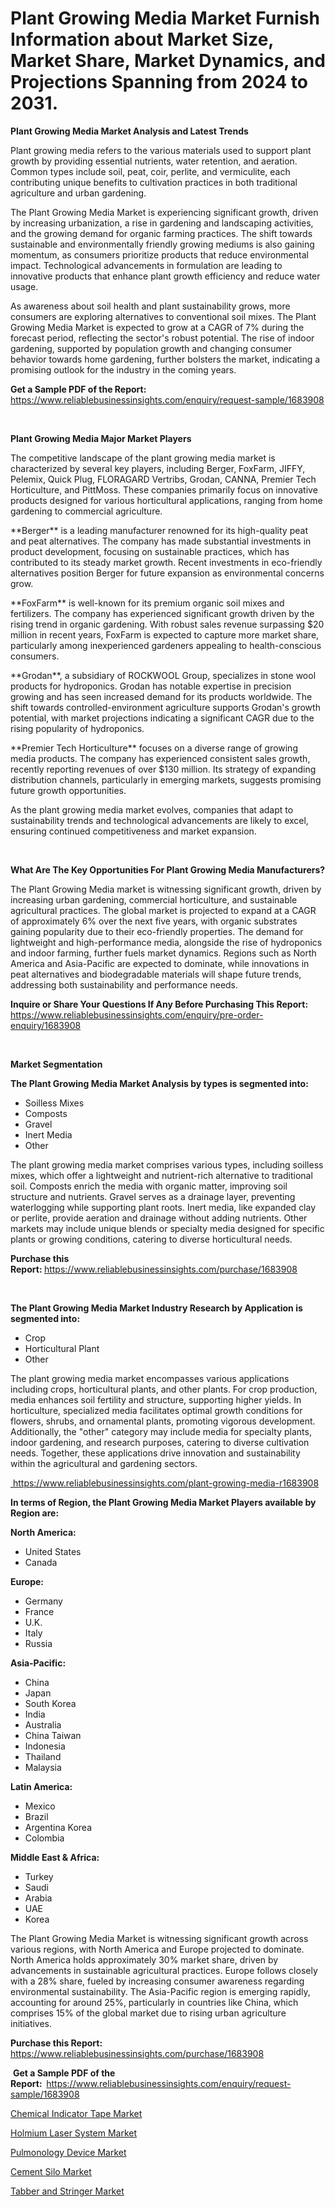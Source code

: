 <p><h1>Plant Growing Media Market Furnish Information about Market Size, Market Share, Market Dynamics, and Projections Spanning from 2024 to 2031.</h1></p><p><strong>Plant Growing Media Market Analysis and Latest Trends</strong></p>
<p><p>Plant growing media refers to the various materials used to support plant growth by providing essential nutrients, water retention, and aeration. Common types include soil, peat, coir, perlite, and vermiculite, each contributing unique benefits to cultivation practices in both traditional agriculture and urban gardening. </p><p>The Plant Growing Media Market is experiencing significant growth, driven by increasing urbanization, a rise in gardening and landscaping activities, and the growing demand for organic farming practices. The shift towards sustainable and environmentally friendly growing mediums is also gaining momentum, as consumers prioritize products that reduce environmental impact. Technological advancements in formulation are leading to innovative products that enhance plant growth efficiency and reduce water usage.</p><p>As awareness about soil health and plant sustainability grows, more consumers are exploring alternatives to conventional soil mixes. The Plant Growing Media Market is expected to grow at a CAGR of 7% during the forecast period, reflecting the sector's robust potential. The rise of indoor gardening, supported by population growth and changing consumer behavior towards home gardening, further bolsters the market, indicating a promising outlook for the industry in the coming years.</p></p>
<p><strong>Get a Sample PDF of the Report:&nbsp;</strong> <a href="https://www.reliablebusinessinsights.com/enquiry/request-sample/1683908?utm_campaign=1571&utm_medium=2&utm_source=Github&utm_content=ia&utm_term=15102024&utm_id=plant-growing-media">https://www.reliablebusinessinsights.com/enquiry/request-sample/1683908</a></p>
<p>&nbsp;</p>
<p><strong>Plant Growing Media Major Market Players</strong></p>
<p><p>The competitive landscape of the plant growing media market is characterized by several key players, including Berger, FoxFarm, JIFFY, Pelemix, Quick Plug, FLORAGARD Vertribs, Grodan, CANNA, Premier Tech Horticulture, and PittMoss. These companies primarily focus on innovative products designed for various horticultural applications, ranging from home gardening to commercial agriculture.</p><p>**Berger** is a leading manufacturer renowned for its high-quality peat and peat alternatives. The company has made substantial investments in product development, focusing on sustainable practices, which has contributed to its steady market growth. Recent investments in eco-friendly alternatives position Berger for future expansion as environmental concerns grow.</p><p>**FoxFarm** is well-known for its premium organic soil mixes and fertilizers. The company has experienced significant growth driven by the rising trend in organic gardening. With robust sales revenue surpassing $20 million in recent years, FoxFarm is expected to capture more market share, particularly among inexperienced gardeners appealing to health-conscious consumers.</p><p>**Grodan**, a subsidiary of ROCKWOOL Group, specializes in stone wool products for hydroponics. Grodan has notable expertise in precision growing and has seen increased demand for its products worldwide. The shift towards controlled-environment agriculture supports Grodan's growth potential, with market projections indicating a significant CAGR due to the rising popularity of hydroponics.</p><p>**Premier Tech Horticulture** focuses on a diverse range of growing media products. The company has experienced consistent sales growth, recently reporting revenues of over $130 million. Its strategy of expanding distribution channels, particularly in emerging markets, suggests promising future growth opportunities.</p><p>As the plant growing media market evolves, companies that adapt to sustainability trends and technological advancements are likely to excel, ensuring continued competitiveness and market expansion.</p></p>
<p>&nbsp;</p>
<p><strong>What Are The Key Opportunities For Plant Growing Media Manufacturers?</strong></p>
<p><p>The Plant Growing Media market is witnessing significant growth, driven by increasing urban gardening, commercial horticulture, and sustainable agricultural practices. The global market is projected to expand at a CAGR of approximately 6% over the next five years, with organic substrates gaining popularity due to their eco-friendly properties. The demand for lightweight and high-performance media, alongside the rise of hydroponics and indoor farming, further fuels market dynamics. Regions such as North America and Asia-Pacific are expected to dominate, while innovations in peat alternatives and biodegradable materials will shape future trends, addressing both sustainability and performance needs.</p></p>
<p><strong>Inquire or Share Your Questions If Any Before Purchasing This Report:</strong> <a href="https://www.reliablebusinessinsights.com/enquiry/pre-order-enquiry/1683908?utm_campaign=1571&utm_medium=2&utm_source=Github&utm_content=ia&utm_term=15102024&utm_id=plant-growing-media">https://www.reliablebusinessinsights.com/enquiry/pre-order-enquiry/1683908</a></p>
<p>&nbsp;</p>
<p><strong>Market Segmentation</strong></p>
<p><strong>The Plant Growing Media Market Analysis by types is segmented into:</strong></p>
<p><ul><li>Soilless Mixes</li><li>Composts</li><li>Gravel</li><li>Inert Media</li><li>Other</li></ul></p>
<p><p>The plant growing media market comprises various types, including soilless mixes, which offer a lightweight and nutrient-rich alternative to traditional soil. Composts enrich the media with organic matter, improving soil structure and nutrients. Gravel serves as a drainage layer, preventing waterlogging while supporting plant roots. Inert media, like expanded clay or perlite, provide aeration and drainage without adding nutrients. Other markets may include unique blends or specialty media designed for specific plants or growing conditions, catering to diverse horticultural needs.</p></p>
<p><strong>Purchase this Report:&nbsp;</strong><a href="https://www.reliablebusinessinsights.com/purchase/1683908?utm_campaign=1571&utm_medium=2&utm_source=Github&utm_content=ia&utm_term=15102024&utm_id=plant-growing-media">https://www.reliablebusinessinsights.com/purchase/1683908</a></p>
<p>&nbsp;</p>
<p><strong>The Plant Growing Media Market Industry Research by Application is segmented into:</strong></p>
<p><ul><li>Crop</li><li>Horticultural Plant</li><li>Other</li></ul></p>
<p><p>The plant growing media market encompasses various applications including crops, horticultural plants, and other plants. For crop production, media enhances soil fertility and structure, supporting higher yields. In horticulture, specialized media facilitates optimal growth conditions for flowers, shrubs, and ornamental plants, promoting vigorous development. Additionally, the "other" category may include media for specialty plants, indoor gardening, and research purposes, catering to diverse cultivation needs. Together, these applications drive innovation and sustainability within the agricultural and gardening sectors.</p></p>
<p><a href="https://www.reliablebusinessinsights.com/plant-growing-media-r1683908?utm_campaign=1571&utm_medium=2&utm_source=Github&utm_content=ia&utm_term=15102024&utm_id=plant-growing-media">&nbsp;https://www.reliablebusinessinsights.com/plant-growing-media-r1683908</a></p>
<p><strong>In terms of Region, the Plant Growing Media Market Players available by Region are:</strong></p>
<p>
    <p> <strong> North America: </strong>
        <ul>
            <li>United States</li>
            <li>Canada</li>
        </ul>
        </p> 
    <p> <strong> Europe: </strong>
        <ul>
            <li>Germany</li>
            <li>France</li>
            <li>U.K.</li>
            <li>Italy</li>
            <li>Russia</li>
        </ul>
        </p> 
    <p> <strong> Asia-Pacific: </strong>
        <ul>
            <li>China</li>
            <li>Japan</li>
            <li>South Korea</li>
            <li>India</li>
            <li>Australia</li>
            <li>China Taiwan</li>
            <li>Indonesia</li>
            <li>Thailand</li>
            <li>Malaysia</li>
        </ul>
        </p> 
    <p> <strong> Latin America: </strong>
        <ul>
            <li>Mexico</li>
            <li>Brazil</li>
            <li>Argentina Korea</li>
            <li>Colombia</li>
        </ul>
        </p> 
    <p> <strong> Middle East & Africa: </strong>
        <ul>
            <li>Turkey</li>
            <li>Saudi</li>
            <li>Arabia</li>
            <li>UAE</li>
            <li>Korea</li>
        </ul>
    </p>
    </p>
<p><p>The Plant Growing Media Market is witnessing significant growth across various regions, with North America and Europe projected to dominate. North America holds approximately 30% market share, driven by advancements in sustainable agricultural practices. Europe follows closely with a 28% share, fueled by increasing consumer awareness regarding environmental sustainability. The Asia-Pacific region is emerging rapidly, accounting for around 25%, particularly in countries like China, which comprises 15% of the global market due to rising urban agriculture initiatives.</p></p>
<p><strong>Purchase this Report: </strong><a href="https://www.reliablebusinessinsights.com/purchase/1683908?utm_campaign=1571&utm_medium=2&utm_source=Github&utm_content=ia&utm_term=15102024&utm_id=plant-growing-media">https://www.reliablebusinessinsights.com/purchase/1683908</a></p>
<p>&nbsp;<strong>Get a Sample PDF of the Report:&nbsp;&nbsp;</strong><a href="https://www.reliablebusinessinsights.com/enquiry/request-sample/1683908?utm_campaign=1571&utm_medium=2&utm_source=Github&utm_content=ia&utm_term=15102024&utm_id=plant-growing-media">https://www.reliablebusinessinsights.com/enquiry/request-sample/1683908</a></p>
<p><strong></strong></p>
<p><p><a href="https://www.linkedin.com/pulse/chemical-indicator-tape-market-navigating-challenges-unlocking-e3kkf?trk=public_post_embed_feed-article-content&utm_campaign=1571&utm_medium=2&utm_source=Github&utm_content=ia&utm_term=15102024&utm_id=plant-growing-media">Chemical Indicator Tape Market</a></p><p><a href="https://www.linkedin.com/pulse/mapping-holmium-laser-system-market-trends-challenges-breakthroughs-ub8if?trk=public_post_embed_feed-article-content&utm_campaign=1571&utm_medium=2&utm_source=Github&utm_content=ia&utm_term=15102024&utm_id=plant-growing-media">Holmium Laser System Market</a></p><p><a href="https://www.linkedin.com/pulse/strategic-roadmap-success-global-pulmonology-device-market-dc02f?trk=public_post_embed_feed-article-content&utm_campaign=1571&utm_medium=2&utm_source=Github&utm_content=ia&utm_term=15102024&utm_id=plant-growing-media">Pulmonology Device Market</a></p><p><a href="https://github.com/marloy8/Market-Research-Report-List-6/blob/main/cement-silo-market.md?utm_campaign=1571&utm_medium=2&utm_source=Github&utm_content=ia&utm_term=15102024&utm_id=plant-growing-media">Cement Silo Market</a></p><p><a href="https://www.linkedin.com/pulse/global-tabber-stringer-market-trends-innovations-forward-looking-befpf?trk=public_post_embed_feed-article-content&utm_campaign=1571&utm_medium=2&utm_source=Github&utm_content=ia&utm_term=15102024&utm_id=plant-growing-media">Tabber and Stringer Market</a></p></p>